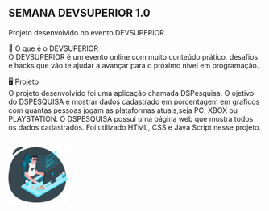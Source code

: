 
## SEMANA DEVSUPERIOR 1.0 

Projeto desenvolvido no evento DEVSUPERIOR

:rocket: O que é o DEVSUPERIOR<br>
O DEVSUPERIOR é um evento online com muito conteúdo prático, desafios e hacks que vão te ajudar a avançar para o próximo nível em programação.

🖥️ Projeto<br>
O projeto desenvolvido foi uma aplicação chamada DSPesquisa. O ojetivo do DSPESQUISA é mostrar dados cadastrado em porcentagem em graficos com quantas pessoas jogam as plataformas atuais,seja PC, XBOX ou PLAYSTATION. O DSPESQUISA possui uma página web que mostra todos os dados cadastrados. Foi utilizado HTML, CSS e Java Script nesse projeto.<br>
<br>

[<img src='https://github.com/davinegreiiros/dspesquisa/blob/master/front-web/src/assets/gamer.svg' height='110'>](https://sds1-davi.netlify.app/)


